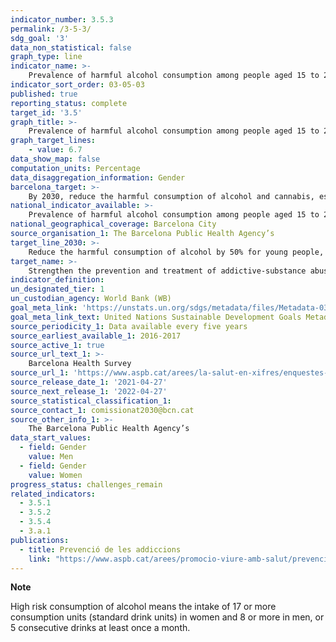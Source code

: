 ```yaml
---
indicator_number: 3.5.3
permalink: /3-5-3/
sdg_goal: '3'
data_non_statistical: false
graph_type: line
indicator_name: >-
    Prevalence of harmful alcohol consumption among people aged 15 to 24
indicator_sort_order: 03-05-03
published: true
reporting_status: complete
target_id: '3.5'
graph_title: >-
    Prevalence of harmful alcohol consumption among people aged 15 to 24
graph_target_lines:
    - value: 6.7
data_show_map: false
computation_units: Percentage
data_disaggregation_information: Gender
barcelona_target: >-
    By 2030, reduce the harmful consumption of alcohol and cannabis, especially in young people
national_indicator_available: >-
    Prevalence of harmful alcohol consumption among people aged 15 to 24
national_geographical_coverage: Barcelona City 
source_organisation_1: The Barcelona Public Health Agency’s 
target_line_2030: >-
    Reduce the harmful consumption of alcohol by 50% for young people, compared to the figures for 2016: Below 6.7%
target_name: >-
    Strengthen the prevention and treatment of addictive-substance abuse, including the improper use of narcotics and the harmful consumption of alcohol
indicator_definition:
un_designated_tier: 1
un_custodian_agency: World Bank (WB)
goal_meta_link: 'https://unstats.un.org/sdgs/metadata/files/Metadata-03-05-01.pdf'
goal_meta_link_text: United Nations Sustainable Development Goals Metadata (pdf 894kB)
source_periodicity_1: Data available every five years
source_earliest_available_1: 2016-2017
source_active_1: true
source_url_text_1: >-
    Barcelona Health Survey 
source_url_1: 'https://www.aspb.cat/arees/la-salut-en-xifres/enquestes-de-salut/'
source_release_date_1: '2021-04-27'
source_next_release_1: '2022-04-27'
source_statistical_classification_1: 
source_contact_1: comissionat2030@bcn.cat
source_other_info_1: >-
    The Barcelona Public Health Agency’s
data_start_values:
  - field: Gender
    value: Men
  - field: Gender  
    value: Women
progress_status: challenges_remain
related_indicators: 
  - 3.5.1
  - 3.5.2
  - 3.5.4
  - 3.a.1
publications:
  - title: Prevenció de les addiccions
    link: "https://www.aspb.cat/arees/promocio-viure-amb-salut/prevencio-de-les-addicions/"
---
```

**Note**

High risk consumption of alcohol means the intake of 17 or more consumption units (standard drink units) in women and 8 or more in men, or 5 consecutive drinks at least once a month.
